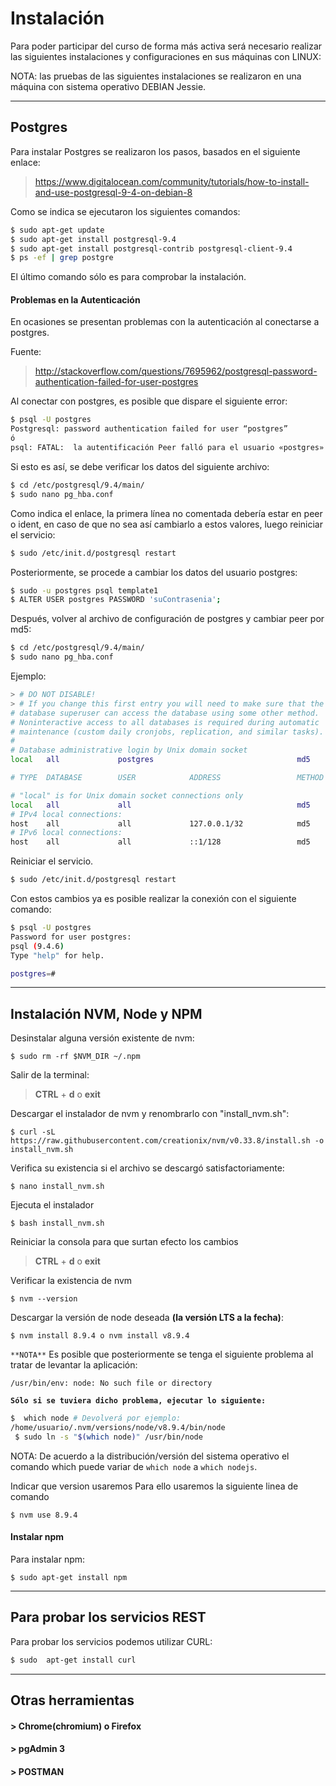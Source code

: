 # Instalación

Para poder participar del curso de forma más activa será necesario realizar las siguientes instalaciones y configuraciones en sus máquinas con LINUX:


NOTA: las pruebas de las siguientes instalaciones se realizaron en una máquina con sistema operativo DEBIAN Jessie.


-----------------------
## Postgres

Para instalar Postgres se realizaron los pasos, basados en el siguiente enlace:
> https://www.digitalocean.com/community/tutorials/how-to-install-and-use-postgresql-9-4-on-debian-8

Como se indica se ejecutaron los siguientes comandos:
```sh
$ sudo apt-get update
$ sudo apt-get install postgresql-9.4
$ sudo apt-get install postgresql-contrib postgresql-client-9.4
$ ps -ef | grep postgre
```
El último comando sólo es para comprobar la instalación.

#### Problemas en la Autenticación 

En ocasiones se presentan problemas con la autenticación al conectarse a postgres.

Fuente:
> http://stackoverflow.com/questions/7695962/postgresql-password-authentication-failed-for-user-postgres

Al conectar con postgres, es posible que dispare el siguiente error:
```sh
$ psql -U postgres
Postgresql: password authentication failed for user “postgres”
ó
psql: FATAL:  la autentificación Peer falló para el usuario «postgres»
```

Si esto es así, se debe verificar los datos del siguiente archivo:
```sh
$ cd /etc/postgresql/9.4/main/
$ sudo nano pg_hba.conf
```
Como indica el enlace, la primera línea no comentada debería estar en peer o ident, en caso de que no sea así cambiarlo a estos valores, luego reiniciar el servicio:
```sh
$ sudo /etc/init.d/postgresql restart
```
Posteriormente, se procede a cambiar los datos del usuario postgres:
```sh
$ sudo -u postgres psql template1
$ ALTER USER postgres PASSWORD 'suContrasenia';
```
Después, volver al archivo de configuración de postgres y cambiar peer por md5:
```sh
$ cd /etc/postgresql/9.4/main/
$ sudo nano pg_hba.conf
```
Ejemplo:
```sh
> # DO NOT DISABLE!
> # If you change this first entry you will need to make sure that the
# database superuser can access the database using some other method.
# Noninteractive access to all databases is required during automatic
# maintenance (custom daily cronjobs, replication, and similar tasks).
#
# Database administrative login by Unix domain socket
local   all             postgres                                md5

# TYPE  DATABASE        USER            ADDRESS                 METHOD

# "local" is for Unix domain socket connections only
local   all             all                                     md5
# IPv4 local connections:
host    all             all             127.0.0.1/32            md5
# IPv6 local connections:
host    all             all             ::1/128                 md5
```
Reiniciar el servicio.
```sh
$ sudo /etc/init.d/postgresql restart
```
Con estos cambios ya es posible realizar la conexión con el siguiente comando:
```sh
$ psql -U postgres
Password for user postgres:
psql (9.4.6)
Type "help" for help.

postgres=#
```


-----------------------

## Instalación NVM, Node y NPM


Desinstalar alguna versión existente de nvm:
```
$ sudo rm -rf $NVM_DIR ~/.npm
```
Salir de la terminal:
> **CTRL** + **d** o **exit**

Descargar el instalador de nvm y renombrarlo con "install_nvm.sh":
```
$ curl -sL https://raw.githubusercontent.com/creationix/nvm/v0.33.8/install.sh -o install_nvm.sh
```

Verifica su existencia si el archivo se descargó satisfactoriamente:
```
$ nano install_nvm.sh
```

Ejecuta el instalador
```
$ bash install_nvm.sh
```

Reiniciar la consola para que surtan efecto los cambios
> **CTRL** + **d** o **exit**

Verificar la existencia de nvm
```
$ nvm --version
```

Descargar la versión de node deseada **(la versión LTS a la fecha)**:
```
$ nvm install 8.9.4 o nvm install v8.9.4
```

`**NOTA**`
Es posible que posteriormente se tenga el siguiente problema al tratar de levantar la aplicación:
```
/usr/bin/env: node: No such file or directory
```

**`Sólo si se tuviera dicho problema, ejecutar lo siguiente:`**
```sh
$  which node # Devolverá por ejemplo:
/home/usuario/.nvm/versions/node/v8.9.4/bin/node
 $ sudo ln -s "$(which node)" /usr/bin/node
```

NOTA: De acuerdo a la distribución/versión del sistema operativo el comando which puede variar de `which node` a `which nodejs`.

Indicar que version usaremos
Para ello usaremos la siguiente linea de comando
```
$ nvm use 8.9.4
```

#### Instalar npm
Para instalar npm:
```
$ sudo apt-get install npm
```

-----------------------

## Para probar los servicios REST

Para probar los servicios podemos utilizar CURL:

```sh
$ sudo  apt-get install curl
```


-----------------------

## Otras herramientas

#### > Chrome(chromium) o Firefox
#### > pgAdmin 3
#### > POSTMAN

